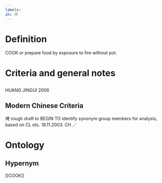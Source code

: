 ```yaml
---
labels: 
zh: 烤
---
```


# Definition
COOK or prepare food by exposure to fire without pot.
# Criteria and general notes
## 
HUANG JINGUI 2006
## Modern Chinese Criteria
烤
rough draft to BEGIN TO identify synonym group members for analysis, based on CL etc. 18.11.2003. CH ／
# Ontology

## Hypernym
[[COOK]]